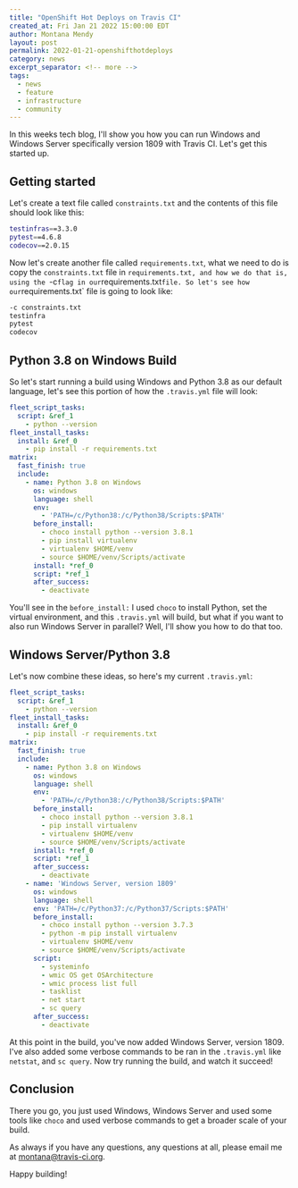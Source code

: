 ```yaml
---
title: "OpenShift Hot Deploys on Travis CI"
created_at: Fri Jan 21 2022 15:00:00 EDT
author: Montana Mendy
layout: post
permalink: 2022-01-21-openshifthotdeploys
category: news
excerpt_separator: <!-- more --> 
tags:
  - news
  - feature
  - infrastructure
  - community
---
```



In this weeks tech blog, I'll show you how you can run Windows and Windows Server  specifically version 1809 with Travis CI. Let's get this started up.

<!-- more --> 

## Getting started 

Let's create a text file called `constraints.txt` and the contents of this file should look like this:

```bash
testinfras==3.3.0
pytest==4.6.8
codecov==2.0.15
```

Now let's create another file called `requirements.txt`, what we need to do is copy the `constraints.txt` file in `requirements.txt, and how we do that is, using the `-c` flag in our `requirements.txt` file. So let's see how our `requirements.txt` file is going to look like:

```bash
-c constraints.txt
testinfra
pytest
codecov
```

## Python 3.8 on Windows Build

So let's start running a build using Windows and Python 3.8 as our default language, let's see this portion of how the `.travis.yml` file will look:

```yaml
fleet_script_tasks:
  script: &ref_1
    - python --version
fleet_install_tasks:
  install: &ref_0
    - pip install -r requirements.txt
matrix:
  fast_finish: true
  include:
    - name: Python 3.8 on Windows
      os: windows
      language: shell
      env:
        - 'PATH=/c/Python38:/c/Python38/Scripts:$PATH'
      before_install:
        - choco install python --version 3.8.1
        - pip install virtualenv
        - virtualenv $HOME/venv
        - source $HOME/venv/Scripts/activate
      install: *ref_0
      script: *ref_1
      after_success:
        - deactivate
```

You'll see in the `before_install:` I used `choco` to install Python, set the virtual environment, and this `.travis.yml` will build, but what if you want to also run Windows Server in parallel? Well, I'll show you how to do that too.

## Windows Server/Python 3.8 

Let's now combine these ideas, so here's my current `.travis.yml`: 

```yaml
fleet_script_tasks:
  script: &ref_1
    - python --version
fleet_install_tasks:
  install: &ref_0
    - pip install -r requirements.txt
matrix:
  fast_finish: true
  include:
    - name: Python 3.8 on Windows
      os: windows
      language: shell
      env:
        - 'PATH=/c/Python38:/c/Python38/Scripts:$PATH'
      before_install:
        - choco install python --version 3.8.1
        - pip install virtualenv
        - virtualenv $HOME/venv
        - source $HOME/venv/Scripts/activate
      install: *ref_0
      script: *ref_1
      after_success:
        - deactivate
    - name: 'Windows Server, version 1809'
      os: windows
      language: shell
      env: 'PATH=/c/Python37:/c/Python37/Scripts:$PATH'
      before_install:
        - choco install python --version 3.7.3
        - python -m pip install virtualenv
        - virtualenv $HOME/venv
        - source $HOME/venv/Scripts/activate
      script:
        - systeminfo
        - wmic OS get OSArchitecture
        - wmic process list full
        - tasklist
        - net start
        - sc query
      after_success:
        - deactivate
 ```
 
 At this point in the build, you've now added Windows Server, version 1809. I've also added some verbose commands to be ran in the `.travis.yml` like `netstat`, and `sc query`. Now try running the build, and watch it succeed! 
 
 
## Conclusion 

There you go, you just used Windows, Windows Server and used some tools like `choco` and used verbose commands to get a broader scale of your build. 

As always if you have any questions, any questions at all, please email me at [montana@travis-ci.org](mailto:montana@travis-ci.org).

Happy building!
 

